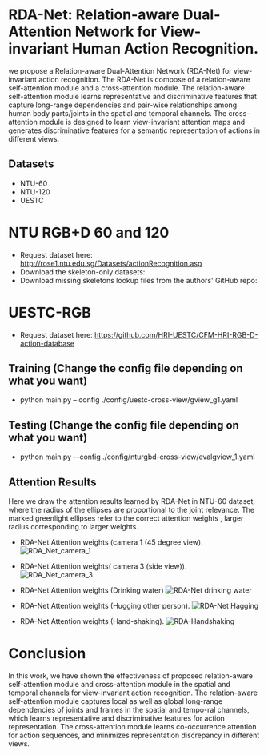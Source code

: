# RDA-Net: Relation-aware Dual-Attention Network for View-invariant Human Action Recognition.

 we propose a Relation-aware Dual-Attention Network (RDA-Net) for  view-invariant action recognition. The RDA-Net is compose of a  relation-aware self-attention module and a  cross-attention module. The  relation-aware self-attention module  learns representative and discriminative features that capture long-range dependencies and pair-wise relationships among human body parts/joints in the spatial and temporal channels. The cross-attention module is designed to learn view-invariant attention maps and generates discriminative features for a semantic representation of actions in different views.

 ## Datasets 
 - NTU-60
 - NTU-120
 - UESTC
 
# NTU RGB+D 60 and 120
-	Request dataset here: http://rose1.ntu.edu.sg/Datasets/actionRecognition.asp
-	Download the skeleton-only datasets:
- Download missing skeletons lookup files from the authors' GitHub repo:

# UESTC-RGB 
-	Request dataset here:  https://github.com/HRI-UESTC/CFM-HRI-RGB-D-action-database

## Training (Change the config file depending on what you want)
- python main.py  – config  ./config/uestc-cross-view/gview_g1.yaml

## Testing (Change the config file depending on what you want)
- python main.py --config ./config/nturgbd-cross-view/evalgview_1.yaml
 


 ## Attention Results
 
 Here we draw the attention results learned by RDA-Net in NTU-60 dataset, where the radius of the ellipses are proportional to the joint relevance.  The marked greenlight  ellipses  refer  to  the  correct  attention  weights ,  larger radius corresponding to larger weights.
 
- RDA-Net Attention weights (camera 1 (45 degree  view).
![RDA_Net_camera_1](https://user-images.githubusercontent.com/78781422/112777576-261de980-9075-11eb-9d4d-1a2fbed29a26.png)

- RDA-Net Attention weights( camera 3 (side view)).
![RDA_Net_camera_3](https://user-images.githubusercontent.com/78781422/112777585-2a4a0700-9075-11eb-82fd-818a94a11429.png)

- RDA-Net Attention weights (Drinking water)
![RDA-Net drinking water](https://user-images.githubusercontent.com/78781422/112777589-2cac6100-9075-11eb-8d16-7b8a2d073dc6.png)

- RDA-Net Attention weights (Hugging other person).
![RDA-Net Hagging](https://user-images.githubusercontent.com/78781422/112777591-2e762480-9075-11eb-87a3-ba51cb49f740.png)

 - RDA-Net Attention weights (Hand-shaking).
 ![RDA-Handshaking](https://user-images.githubusercontent.com/78781422/112778729-b8bf8800-9077-11eb-90c2-a9b57a04ff84.png)
 
 
 # Conclusion 
 In   this   work,   we   have   shown   the   effectiveness   of proposed  relation-aware  self-attention  module  and  cross-attention module in the spatial and temporal channels for view-invariant action recognition.  The relation-aware self-attention module captures local as well as global long-range dependencies of  joints  and  frames  in  the  spatial  and  tempo-ral channels, which learns representative and discriminative features for action representation. The cross-attention module learns co-occurrence attention for action sequences, and minimizes  representation  discrepancy  in  different  views.
 
